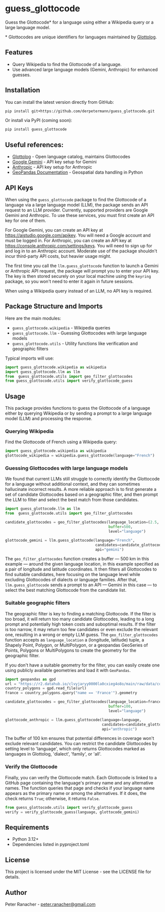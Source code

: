# guess_glottocode

Guess the Glottocode* for a language using either a Wikipedia query or a large language model.

\* Glottocodes are unique identifiers for languages maintained by [Glottolog](https://glottolog.org).

## Features

- Query Wikipedia to find the Glottocode of a language.
- Use advanced large language models (Gemini, Anthropic) for enhanced guesses.


## Installation

You can install the latest version directly from GitHub:

```bash
pip install git+https://github.com/derpetermann/guess_glottocode.git
```

Or install via PyPI (coming soon):
```bash
pip install guess_glottocode
```

## Useful references:

- [Glottolog](https://glottolog.org) - Open language catalog, maintains Glottocodes  
- [Google Gemini](https://aistudio.google.com/apikey) - API key setup for Gemini  
- [Anthropic](https://console.anthropic.com/settings/keys) - API key setup for Anthropic  
- [GeoPandas Documentation](https://geopandas.org/en/stable/) - Geospatial data handling in Python


## API Keys 

When using the `guess_glottocode` package to find the Glottocode of a language via a large language model (LLM), the package sends an API request to an LLM provider. Currently, supported providers are Google Gemini and Anthropic. To use these services, you must first create an API key for one of them. 

For Google Gemini, you can create an API key at https://aistudio.google.com/apikey. You will need a Google account and must be logged in.
For Anthropic, you can create an API key at https://console.anthropic.com/settings/keys. You will need to sign up for and log in to an Anthropic account. Moderate use of the package shouldn't incur third-party API costs, but heavier usage might.

The first time you call the `llm.guess_glottocode` function to launch a Gemini or Anthropic API request, the package will prompt you to enter your API key. The key is then stored securely on your local machine using the `keyring` package, so you won't need to enter it again in future sessions.

When using a Wikipedia query instead of an LLM, no API key is required.

## Package Structure and Imports

Here are the main modules:

- `guess_glottocode.wikipedia` - Wikipedia queries
- `guess_glottocode.llm` - Guessing Glottocodes with large language models
- `guess_glottocode.utils` - Utility functions like verification and geographic filters

Typical imports will use:

``` python
import guess_glottocode.wikipedia as wikipedia
import guess_glottocode.llm as llm
from  guess_glottocode.utils import geo_filter_glottocodes
from guess_glottocode.utils import verify_glottocode_guess

```

## Usage

This package provides functions to guess the Glottocode of a language either by querying Wikipedia or by sending a prompt to a large language model (LLM) and processing the response.

### Querying Wikipedia 

Find the Glottocode of French using a Wikipedia query:

```python
import guess_glottocode.wikipedia as wikipedia
glottocode_wikipedia = wikipedia.guess_glottocode(language="French")
```

### Guessing Glottocodes with large language models

We found that current LLMs still struggle to correctly identify the Glottocode for a language without additional context, and they can sometimes hallucinate incorrect results. A more reliable approach is to first generate a set of candidate Glottocodes based on a geographic filter, and then prompt the LLM to filter and select the best match from those candidates.


```python
import guess_glottocode.llm as llm
from  guess_glottocode.utils import geo_filter_glottocodes

candidate_glottocodes = geo_filter_glottocodes(language_location=(2.5, 48.4),
                                               buffer=500,
                                               level="language")

glottocode_gemini = llm.guess_glottocode(language="French",
                                         candidates=candidate_glottocodes,
                                         api="gemini")
```

The `geo_filter_glottocodes` function creates a buffer — 500 km in this example — around the given language location, in this example specified as a pair of longitude and latitude coordinates. It then filters all Glottocodes to find suitable candidates, here focusing on the language level while excluding Glottocodes of dialects or language families. After that, `llm.guess_glottocode` sends a prompt to an API — Gemini in this case — to select the best matching Glottocode from the candidate list.

### Suitable geographic filters 

The geographic filter is key to finding a matching Glottocode. If the filter is too broad, it will return too many candidate Glottocodes, leading to a long prompt and potentially high token costs and suboptimal results. If the filter is too narrow, it may return too few candidates or even exclude the relevant one, resulting in a wrong or empty LLM guess. The `geo_filter_glottocodes` function accepts as `language_location` a (longitude, latitude) tuple, a Shapely Point, Polygon, or MultiPolygon, or a geopandas GeoSeries of Points, Polygons or MultiPolygons to create the geometry for the geographic filter. 

If you don't have a suitable geometry for the filter, you can easily create one using publicly available geometries and load it with `GeoPandas`.


```python
import geopandas as gpd
url = "https://r2.datahub.io/clvyjaryy0000la0cxieg4o8o/main/raw/data/countries.geojson"
country_polygons = gpd.read_file(url)
france = country_polygons.query("name == 'France'").geometry

candidate_glottocodes = geo_filter_glottocodes(language_location=france,
                                               buffer=100,
                                               level="language")

glottocode_anthropic = llm.guess_glottocode(language=language,
                                            candidates=candidate_glottocodes,
                                            api="anthropic")
```  


The buffer of 100 km ensures that potential differences in coverage won't exclude relevant candidates. You can restrict the candidate Glottocodes by setting level to 'language', which only returns Glottocodes marked as languages in Glottolog, 'dialect', 'family', or 'all'.

### Verify the Glottocode

Finally, you can verify the Glottocode match. Each Glottocode is linked to a GitHub page containing the language's primary name and any alternative names. The function queries that page and checks if your language name appears as the primary name or among the alternatives. If it does, the check returns `True`; otherwise, it returns `False`.

```python
from guess_glottocode.utils import verify_glottocode_guess
verify = verify_glottocode_guess(language, glottocode_gemini)
```

## Requirements
- Python 3.12+
- Dependencies listed in pyproject.toml

## License

This project is licensed under the MIT License - see the LICENSE file for details.

## Author

Peter Ranacher - peter.ranacher@gmail.com
